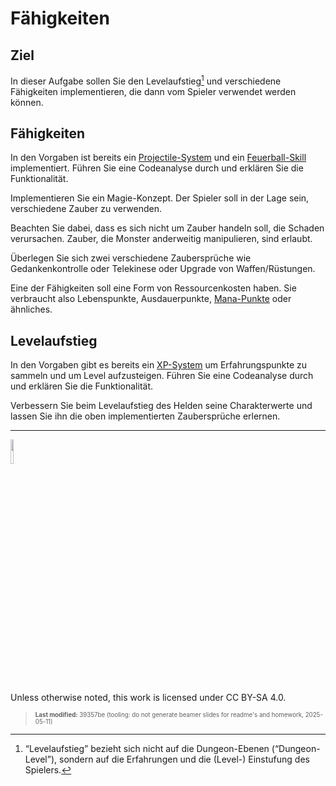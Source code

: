 # Fähigkeiten

## Ziel

In dieser Aufgabe sollen Sie den Levelaufstieg[^1] und verschiedene
Fähigkeiten implementieren, die dann vom Spieler verwendet werden
können.

## Fähigkeiten

In den Vorgaben ist bereits ein
[Projectile-System](https://github.com/Dungeon-CampusMinden/Dungeon/blob/master/dungeon/src/contrib/systems/ProjectileSystem.java)
und ein
[Feuerball-Skill](https://github.com/Dungeon-CampusMinden/Dungeon/blob/master/dungeon/src/contrib/utils/components/skill/FireballSkill.java)
implementiert. Führen Sie eine Codeanalyse durch und erklären Sie die
Funktionalität.

Implementieren Sie ein Magie-Konzept. Der Spieler soll in der Lage sein,
verschiedene Zauber zu verwenden.

Beachten Sie dabei, dass es sich nicht um Zauber handeln soll, die
Schaden verursachen. Zauber, die Monster anderweitig manipulieren, sind
erlaubt.

Überlegen Sie sich zwei verschiedene Zaubersprüche wie Gedankenkontrolle
oder Telekinese oder Upgrade von Waffen/Rüstungen.

Eine der Fähigkeiten soll eine Form von Ressourcenkosten haben. Sie
verbraucht also Lebenspunkte, Ausdauerpunkte,
[Mana-Punkte](https://de.wikipedia.org/wiki/Mana_(Spiele)) oder
ähnliches.

## Levelaufstieg

In den Vorgaben gibt es bereits ein
[XP-System](https://github.com/Dungeon-CampusMinden/Dungeon/blob/master/game/src/ecs/systems/XPSystem.java)
um Erfahrungspunkte zu sammeln und um Level aufzusteigen. Führen Sie
eine Codeanalyse durch und erklären Sie die Funktionalität.

Verbessern Sie beim Levelaufstieg des Helden seine Charakterwerte und
lassen Sie ihn die oben implementierten Zaubersprüche erlernen.

------------------------------------------------------------------------

<img src="https://licensebuttons.net/l/by-sa/4.0/88x31.png" width="10%">

Unless otherwise noted, this work is licensed under CC BY-SA 4.0.

<blockquote><p><sup><sub><strong>Last modified:</strong> 39357be (tooling: do not generate beamer slides for readme's and homework, 2025-05-11)<br></sub></sup></p></blockquote>

[^1]: “Levelaufstieg” bezieht sich nicht auf die Dungeon-Ebenen
    (“Dungeon-Level”), sondern auf die Erfahrungen und die (Level-)
    Einstufung des Spielers.
